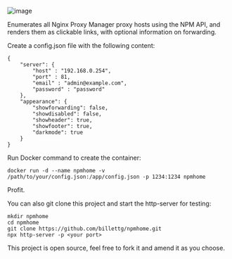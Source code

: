 ![image](https://github.com/billettg/npmhome/assets/3407237/b260331a-7023-4003-8ca8-b3d4f841c979)

Enumerates all Nginx Proxy Manager proxy hosts using the NPM API, and renders them as clickable links, with optional information on forwarding.

Create a config.json file with the following content:

```
{
    "server": {
        "host" : "192.168.0.254",
        "port" : 81,
        "email" : "admin@example.com", 
        "password" : "password"
    },
    "appearance": {
        "showforwarding": false,
        "showdisabled": false,
        "showheader": true,
        "showfooter": true,
        "darkmode": true
    }
}
```

Run Docker command to create the container:

```docker run -d --name npmhome -v /path/to/your/config.json:/app/config.json -p 1234:1234 npmhome```

Profit.

You can also git clone this project and start the http-server for testing:

```
mkdir npmhome
cd npmhome
git clone https://github.com/billettg/npmhome.git
npx http-server -p <your port>
```

This project is open source, feel free to fork it and amend it as you choose.
